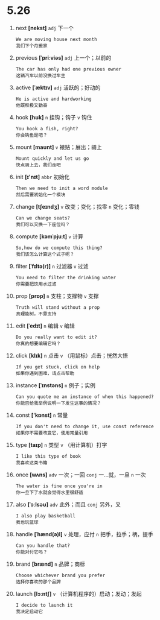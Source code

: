 # 5.26

1. next **[nekst]** `adj` 下一个

   ```
   We are moving house next month
   我们下个月搬家
   ```

2. previous **[ˈpriːviəs]** `adj` 上一个；以前的

   ```
   The car has only had one previous owner
   这辆汽车以前没换过车主
   ```

3. active **[ˈæktɪv]** `adj` 活跃的；好动的

   ```
   He is active and hardworking
   他既积极又勤奋
   ```

4. hook **[hʊk]** `n` 挂钩；钩子 `v` 钩住

   ```
   You hook a fish, right?
   你会钩鱼是吧？
   ```

5. mount **[maʊnt]** `v` 裱贴；展出；骑上

   ```
   Mount quickly and let us go
   快点骑上去，我们走吧
   ```

6. init **[ɪ'nɪt]** `abbr` 初始化

   ```
   Then we need to init a word module
   然后需要初始化一个模块
   ```

7. change **[tʃeɪndʒ]** `v` 改变；变化；找零 `n` 变化；零钱

   ```
   Can we change seats?
   我们可以交换一下座位吗？
   ```

8. compute **[kəmˈpjuːt]** `v` 计算

   ```
   So,how do we compute this thing?
   我们该怎么计算这个式子呢？
   ```

9. filter **[ˈfɪltə(r)]** `n` 过滤器 `v` 过滤

   ```
   You need to filter the drinking water
   你需要把饮用水过滤
   ```

10. prop **[prɒp]** `n` 支柱；支撑物 `v` 支撑

    ```
    Truth will stand without a prop
    真理能树，不靠支持
    ```

11. edit **[ˈedɪt]** `n` 编辑 `v` 编辑

    ```
    Do you really want to edit it?
    你真的想要编辑它吗？
    ```

12. click **[klɪk]** `n` 点击 `v` （用鼠标）点击；恍然大悟

    ```
    If you get stuck, click on help
    如果你遇到困难，请点击帮助
    ```

13. instance **[ˈɪnstəns]** `n` 例子；实例

    ```
    Can you quote me an instance of when this happened?
    你能否给我举例说明一下发生这事的情况？
    ```

14. const **['kɒnst]** `n` 常量

    ```
    If you don't need to change it, use const reference
    如果你不需要改变它，使用常量引用
    ```

15. type **[taɪp]** `n` 类型 `v` （用计算机）打字

    ```
    I like this type of book
    我喜欢这类书籍
    ```

16. once **[wʌns]** `adv` 一次；一回 `conj` 一...就，一旦 `n` 一次

    ```
    The water is fine once you're in
    你一旦下了水就会觉得水里很舒适
    ```

17. also **[ˈɔːlsəʊ]** `adv` 此外；而且 `conj` 另外，又

    ```
    I also play basketball
    我也玩篮球
    ```

18. handle **[ˈhænd(ə)l]** `v` 处理，应付 `n` 把手，拉手；柄，提手

    ```
    Can you handle that?
    你能对付它吗？
    ```

19. brand **[brænd]** `n` 品牌；商标

    ```
    Choose whichever brand you prefer
    选择你喜欢的那个品牌
    ```

20. launch **[lɔːntʃ]** `v` （计算机程序的）启动；发动；发起

    ```
    I decide to launch it
    我决定启动它
    ```

